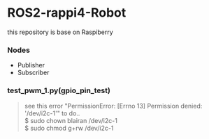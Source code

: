 # ROS2-rappi4-Robot
this repository is base on Raspiberry

### Nodes
- Publisher
- Subscriber

### test_pwm_1.py(gpio_pin_test)
> see this error "PermissionError: [Errno 13] Permission denied: '/dev/i2c-1'"  to do.. \
$ sudo chown blairan /dev/i2c-1 \
$ sudo chmod g+rw /dev/i2c-1
